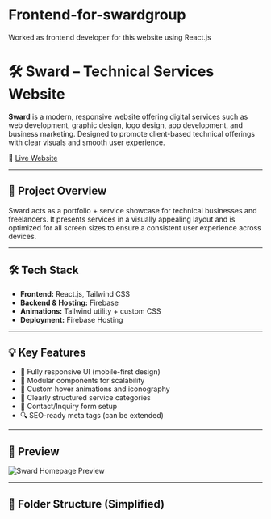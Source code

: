 # Frontend-for-swardgroup
Worked as frontend developer for this website using React.js
# 🛠️ Sward – Technical Services Website

**Sward** is a modern, responsive website offering digital services such as web development, graphic design, logo design, app development, and business marketing. Designed to promote client-based technical offerings with clear visuals and smooth user experience.

🔗 [Live Website](https://sward.geniusgrid.in)

---

## 🚀 Project Overview

Sward acts as a portfolio + service showcase for technical businesses and freelancers. It presents services in a visually appealing layout and is optimized for all screen sizes to ensure a consistent user experience across devices.

---

## 🛠️ Tech Stack

- **Frontend:** React.js, Tailwind CSS
- **Backend & Hosting:** Firebase
- **Animations:** Tailwind utility + custom CSS
- **Deployment:** Firebase Hosting

---

## 💡 Key Features

- 📱 Fully responsive UI (mobile-first design)
- 🧩 Modular components for scalability
- 🎨 Custom hover animations and iconography
- 🧾 Clearly structured service categories
- 💬 Contact/Inquiry form setup
- 🔍 SEO-ready meta tags (can be extended)

---

## 📸 Preview

![Sward Homepage Preview](https://sward.geniusgrid.in/assets/preview.jpg) <!-- Replace with actual path if needed -->

---

## 📁 Folder Structure (Simplified)

